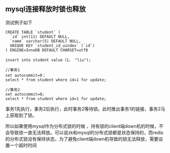 ## mysql连接释放时锁也释放

测试例子如下

```mysql
CREATE TABLE `student` (
  `id` int(11) DEFAULT NULL,
  `name` varchar(5) DEFAULT NULL,
  UNIQUE KEY `student_id_uindex` (`id`)
) ENGINE=InnoDB DEFAULT CHARSET=utf8

insert into student value（1， "liu");
```



```mysql
//事务1
set autocommit=0；
select * from student where id=1 for update;
```

```mysql
//事务2
set autocommit=0;
select * from student where id=1 for update;
```

事务1先执行，事务2后执行，此时事务2等待锁。此时推出事务1的链接，事务2马上获取到了锁。

所以如果使用mysql作为分布式锁的时候 ，持有锁的client端down机的时候，不会导致锁一直无法释放。可以说zk和mysql的分布式锁都是状态保持的，而redis的分布式锁没有保持状态，为了避免client端down机导致的锁无法释放，需要设置一个超时时间